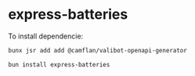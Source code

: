 # express-batteries

To install dependencie:

```bash
bunx jsr add add @camflan/valibot-openapi-generator
```

```bash
bun install express-batteries
```

